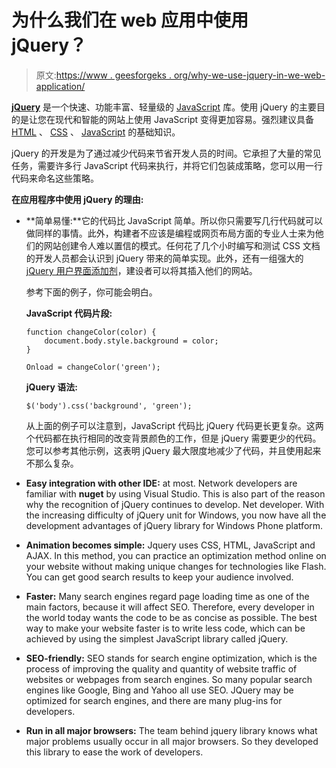 # 为什么我们在 web 应用中使用 jQuery？

> 原文:[https://www . geesforgeks . org/why-we-use-jquery-in-we-web-application/](https://www.geeksforgeeks.org/why-we-use-jquery-in-our-web-application/)

[**jQuery**](https://www.geeksforgeeks.org/jquery-tutorials/) 是一个快速、功能丰富、轻量级的 [JavaScript](https://www.geeksforgeeks.org/javascript-tutorial/) 库。使用 jQuery 的主要目的是让您在现代和智能的网站上使用 JavaScript 变得更加容易。强烈建议具备 [HTML](https://www.geeksforgeeks.org/html-tutorials/) 、 [CSS](https://www.geeksforgeeks.org/css-tutorials/) 、 [JavaScript](https://www.geeksforgeeks.org/javascript-tutorial/) 的基础知识。

jQuery 的开发是为了通过减少代码来节省开发人员的时间。它承担了大量的常见任务，需要许多行 JavaScript 代码来执行，并将它们包装成策略，您可以用一行代码来命名这些策略。

**在应用程序中使用 jQuery 的理由:**

*   **简单易懂:**它的代码比 JavaScript 简单。所以你只需要写几行代码就可以做同样的事情。此外，构建者不应该是编程或网页布局方面的专业人士来为他们的网站创建令人难以置信的模式。任何花了几个小时编写和测试 CSS 文档的开发人员都会认识到 jQuery 带来的简单实现。此外，还有一组强大的 [jQuery 用户界面添加剂](https://www.geeksforgeeks.org/jquery-plugins-introduction/)，建设者可以将其插入他们的网站。

    参考下面的例子，你可能会明白。

    **JavaScript 代码片段:**

    ```
    function changeColor(color) {
        document.body.style.background = color;
    }

    Onload = changeColor('green');
    ```

    **jQuery 语法:**

    ```
    $('body').css('background', 'green');
    ```

    从上面的例子可以注意到，JavaScript 代码比 jQuery 代码更长更复杂。这两个代码都在执行相同的改变背景颜色的工作，但是 jQuery 需要更少的代码。您可以参考其他示例，这表明 jQuery 最大限度地减少了代码，并且使用起来不那么复杂。

*   **Easy integration with other IDE:** at most. Network developers are familiar with **nuget** by using Visual Studio. This is also part of the reason why the recognition of jQuery continues to develop. Net developer. With the increasing difficulty of jQuery unit for Windows, you now have all the development advantages of jQuery library for Windows Phone platform.
*   **Animation becomes simple:** Jquery uses CSS, HTML, JavaScript and AJAX. In this method, you can practice an optimization method online on your website without making unique changes for technologies like Flash. You can get good search results to keep your audience involved.
*   **Faster:** Many search engines regard page loading time as one of the main factors, because it will affect SEO. Therefore, every developer in the world today wants the code to be as concise as possible. The best way to make your website faster is to write less code, which can be achieved by using the simplest JavaScript library called jQuery.
*   **SEO-friendly:** SEO stands for search engine optimization, which is the process of improving the quality and quantity of website traffic of websites or webpages from search engines. So many popular search engines like Google, Bing and Yahoo all use SEO. JQuery may be optimized for search engines, and there are many plug-ins for developers.
*   **Run in all major browsers:** The team behind jquery library knows what major problems usually occur in all major browsers. So they developed this library to ease the work of developers.